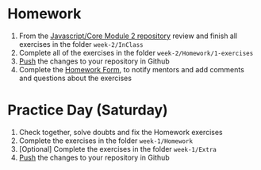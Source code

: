 # Homework

1. From the [Javascript/Core Module 2 repository](https://github.com/Migracode-Barcelona/exercises-js2) review and finish all exercises in the folder `week-2/InClass`
2. Complete all of the exercises in the folder `week-2/Homework/1-exercises`
3. [Push](/others/git.html#commit-and-push-your-changes-to-github) the changes to your repository in Github
4. Complete the [Homework Form](https://form.jotformeu.com/93377027809365), to notify mentors and add comments and questions about the exercises

# Practice Day (Saturday)

1. Check together, solve doubts and fix the Homework exercises
2. Complete the exercises in the folder `week-1/Homework`
2. [Optional] Complete the exercises in the folder `week-1/Extra`
3. [Push](/others/git.html#commit-and-push-your-changes-to-github) the changes to your repository in Github
